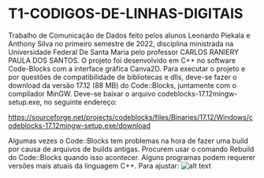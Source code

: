 # T1-CODIGOS-DE-LINHAS-DIGITAIS
Trabalho de Comunicação de Dados feito pelos alunos Leonardo Piekala e Anthony Silva no primeiro semestre de 2022, disciplina ministrada na Universidade Federal De Santa Maria pelo professor CARLOS RANIERY PAULA DOS SANTOS. O projeto foi desenvolvido em C++ no software Code-Blocks com a interface gráfica Canva2D.
Para executar o projeto e por questões de compatibilidade de bibliotecas e dlls, deve-se fazer o download da versão 17.12 (88 MB) do Code::Blocks, juntamente com o 
compilador MinGW. Deve-se baixar o arquivo codeblocks-17.12mingw-setup.exe, no seguinte endereço:

https://sourceforge.net/projects/codeblocks/files/Binaries/17.12/Windows/codeblocks-17.12mingw-setup.exe/download

Algumas vezes o Code::Blocks tem problemas na hora de fazer uma build por causa de arquivos de builds antigas. Procurem usar o comando Rebuild   do Code::Blocks quando isso acontecer.
Alguns programas podem requerer versões mais atuais da linguagem C++. Para ajustar:
![alt text](img_1)
